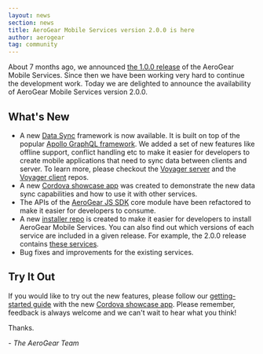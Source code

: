 ```yaml
---
layout: news
section: news
title: AeroGear Mobile Services version 2.0.0 is here
author: aerogear
tag: community
---
```


About 7 months ago, we announced [the 1.0.0 release](/news/2018/07/04/aerogear-mobile-services-announcement/index.html) of the AeroGear Mobile Services. Since then we have been working very hard to continue the development work. Today we are delighted to announce the availability of AeroGear Mobile Services version 2.0.0.

## What's New

* A new [Data Sync](/services/data-sync/) framework is now available. It is built on top of the popular [Apollo GraphQL framework](https://www.apollographql.com/). We added a set of new features like offline support, conflict handling etc to make it easier for developers to create mobile applications that need to sync data between clients and server. To learn more, please checkout the [Voyager server](https://github.com/aerogear/voyager-server) and the [Voyager client](https://github.com/aerogear/aerogear-js-sdk/tree/master/packages/sync) repos.
* A new [Cordova showcase app](https://github.com/aerogear/ionic-showcase) was created to demonstrate the new data sync capabilities and how to use it with other services.
* The APIs of the [AeroGear JS SDK](https://github.com/aerogear/aerogear-js-sdk) core module have been refactored to make it easier for developers to consume.
* A new [installer repo](https://github.com/aerogear/mobile-services-installer) is created to make it easier for developers to install AeroGear Mobile Services. You can also find out which versions of each service are included in a given release. For example, the 2.0.0 release contains [these services](https://github.com/aerogear/mobile-services-installer/blob/2.0.0/versions.yml).
* Bug fixes and improvements for the existing services.


## Try It Out

If you would like to try out the new features, please follow our [getting-started guide](https://docs.aerogear.org/aerogear/latest/getting-started.html) with the new [Cordova showcase app](https://github.com/aerogear/ionic-showcase). Please remember, feedback is always welcome and we can't wait to hear what you think!

Thanks.

\- *The AeroGear Team*


